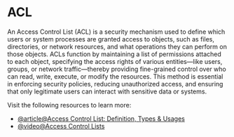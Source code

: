 # ACL

An Access Control List (ACL) is a security mechanism used to define which users or system processes are granted access to objects, such as files, directories, or network resources, and what operations they can perform on those objects. ACLs function by maintaining a list of permissions attached to each object, specifying the access rights of various entities—like users, groups, or network traffic—thereby providing fine-grained control over who can read, write, execute, or modify the resources. This method is essential in enforcing security policies, reducing unauthorized access, and ensuring that only legitimate users can interact with sensitive data or systems.

Visit the following resources to learn more:

- [@article@Access Control List: Definition, Types & Usages](https://www.okta.com/uk/identity-101/access-control-list/)
- [@video@Access Control Lists](https://www.youtube.com/watch?v=IwLyr0mKK1w)